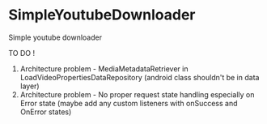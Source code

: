 # SimpleYoutubeDownloader
Simple youtube downloader

TO DO !

1) Architecture problem - MediaMetadataRetriever in LoadVideoPropertiesDataRepository (android class shouldn't be in data layer)
2) Architecture problem - No proper request state handling especially on Error state (maybe add any custom listeners with onSuccess and OnError states)